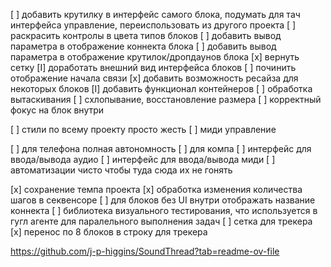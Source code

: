 [ ] добавить крутилку в интерфейс самого блока, подумать для тач интерфейса управление, переиспользовать из другого проекта
[ ] раскрасить контролы в цвета типов блоков
[ ] добавить вывод параметра в отображение коннекта блока
[ ] добавить вывод параметра в отображение крутилок/дропдаунов блока
[x] вернуть сетку
[I] доработать внешний вид интерфейса блоков
[ ] починить отображение начала связи
[x] добавить возможность ресайза для некоторых блоков
[I] добавить функционал контейнеров
    [ ] обработка вытаскивания
    [ ] схлопывание, восстановление размера
    [ ] корректный фокус на блок внутри

[ ] стили по всему проекту просто жесть
[ ] миди управление

[ ] для телефона полная автономность
[ ] для компа 
[ ] интерфейс для ввода/вывода аудио
[ ] интерфейс для ввода/вывода миди
[ ] автоматизации чисто чтобы туда сюда их не гонять

[x] сохранение темпа проекта
[x] обработка изменения количества шагов в секвенсоре
[ ] для блоков без UI внутри отображать название коннекта
[ ] библиотека визуального тестирования, что используется в гугл агенте для паралельного выполнения задач
[ ] сетка для трекера
[x] перенос по 8 блоков в строку для трекера


https://github.com/j-p-higgins/SoundThread?tab=readme-ov-file
